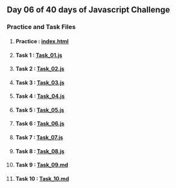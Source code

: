 ## Day 06 of 40 days of Javascript Challenge

### Practice and Task Files
1. #### Practice : [index.html](./index.html)
2. #### Task 1 : [Task_01.js](./Scripts/Task_01.js)
3. #### Task 2 : [Task_02.js](./Scripts/Task_02.js)
4. #### Task 3 : [Task_03.js](./Scripts/Task_03.js)
5. #### Task 4 : [Task_04.js](./Scripts/Task_04.js)
6. #### Task 5 : [Task_05.js](./Scripts/Task_05.js)
7. #### Task 6 : [Task_06.js](./Scripts/Task_06.md)
8. #### Task 7 : [Task_07.js](./Scripts/Task_07.js)
9. #### Task 8 : [Task_08.js](./Scripts/Task_08.js)
10. #### Task 9 : [Task_09.md](./Scripts/Task_09.md)
11. #### Task 10 : [Task_10.md](./Scripts/Task_10.md)